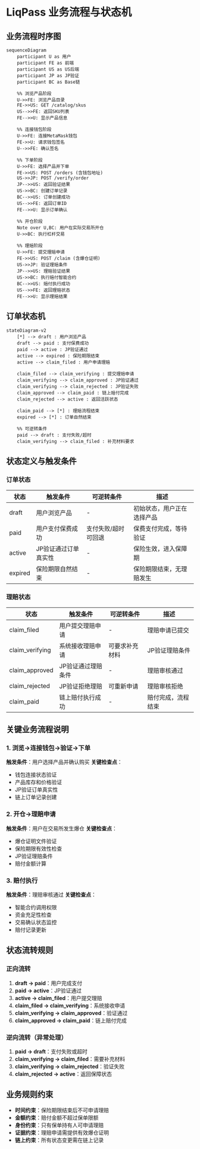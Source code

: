 # LiqPass 业务流程与状态机

## 业务流程时序图

```mermaid
sequenceDiagram
    participant U as 用户
    participant FE as 前端
    participant US as US后端
    participant JP as JP验证
    participant BC as Base链
    
    %% 浏览产品阶段
    U->>FE: 浏览产品目录
    FE->>US: GET /catalog/skus
    US-->>FE: 返回SKU列表
    FE-->>U: 显示产品信息
    
    %% 连接钱包阶段
    U->>FE: 连接MetaMask钱包
    FE->>U: 请求钱包签名
    U-->>FE: 确认签名
    
    %% 下单阶段
    U->>FE: 选择产品并下单
    FE->>US: POST /orders (含钱包地址)
    US->>JP: POST /verify/order
    JP-->>US: 返回验证结果
    US->>BC: 创建订单记录
    BC-->>US: 订单创建成功
    US-->>FE: 返回订单ID
    FE-->>U: 显示订单确认
    
    %% 开仓阶段
    Note over U,BC: 用户在实际交易所开仓
    U->>BC: 执行杠杆交易
    
    %% 理赔阶段
    U->>FE: 提交理赔申请
    FE->>US: POST /claim (含爆仓证明)
    US->>JP: 验证理赔条件
    JP-->>US: 理赔验证结果
    US->>BC: 执行赔付智能合约
    BC-->>US: 赔付执行成功
    US-->>FE: 返回理赔状态
    FE-->>U: 显示理赔结果
```

## 订单状态机

```mermaid
stateDiagram-v2
    [*] --> draft : 用户浏览产品
    draft --> paid : 支付保费成功
    paid --> active : JP验证通过
    active --> expired : 保险期限结束
    active --> claim_filed : 用户申请理赔
    
    claim_filed --> claim_verifying : 提交理赔申请
    claim_verifying --> claim_approved : JP验证通过
    claim_verifying --> claim_rejected : JP验证失败
    claim_approved --> claim_paid : 链上赔付完成
    claim_rejected --> active : 返回活跃状态
    
    claim_paid --> [*] : 理赔流程结束
    expired --> [*] : 订单自然结束
    
    %% 可逆转条件
    paid --> draft : 支付失败/超时
    claim_verifying --> claim_filed : 补充材料要求
```

## 状态定义与触发条件

### 订单状态

| 状态 | 触发条件 | 可逆转条件 | 描述 |
|------|----------|------------|------|
| draft | 用户浏览产品 | - | 初始状态，用户正在选择产品 |
| paid | 用户支付保费成功 | 支付失败/超时可回退 | 保费支付完成，等待验证 |
| active | JP验证通过订单真实性 | - | 保险生效，进入保障期 |
| expired | 保险期限自然结束 | - | 保险期限结束，无理赔发生 |

### 理赔状态

| 状态 | 触发条件 | 可逆转条件 | 描述 |
|------|----------|------------|------|
| claim_filed | 用户提交理赔申请 | - | 理赔申请已提交 |
| claim_verifying | 系统接收理赔申请 | 可要求补充材料 | JP验证理赔条件 |
| claim_approved | JP验证通过理赔条件 | - | 理赔审核通过 |
| claim_rejected | JP验证拒绝理赔 | 可重新申请 | 理赔审核拒绝 |
| claim_paid | 链上赔付执行成功 | - | 赔付完成，流程结束 |

## 关键业务流程说明

### 1. 浏览→连接钱包→验证→下单
**触发条件**：用户选择产品并确认购买
**关键检查点**：
- 钱包连接状态验证
- 产品库存和价格验证
- JP验证订单真实性
- 链上订单记录创建

### 2. 开仓→理赔申请
**触发条件**：用户在交易所发生爆仓
**关键检查点**：
- 爆仓证明文件验证
- 保险期限有效性检查
- JP验证理赔条件
- 赔付金额计算

### 3. 赔付执行
**触发条件**：理赔审核通过
**关键检查点**：
- 智能合约调用权限
- 资金充足性检查
- 交易确认状态监控
- 赔付记录更新

## 状态流转规则

### 正向流转
1. **draft → paid**：用户完成支付
2. **paid → active**：JP验证通过
3. **active → claim_filed**：用户提交理赔
4. **claim_filed → claim_verifying**：系统接收申请
5. **claim_verifying → claim_approved**：验证通过
6. **claim_approved → claim_paid**：链上赔付完成

### 逆向流转（异常处理）
1. **paid → draft**：支付失败或超时
2. **claim_verifying → claim_filed**：需要补充材料
3. **claim_verifying → claim_rejected**：验证失败
4. **claim_rejected → active**：返回保障状态

## 业务规则约束

- **时间约束**：保险期限结束后不可申请理赔
- **金额约束**：赔付金额不超过保单限额
- **身份约束**：只有保单持有人可申请理赔
- **证据约束**：理赔申请需提供有效爆仓证明
- **链上约束**：所有状态变更需在链上记录